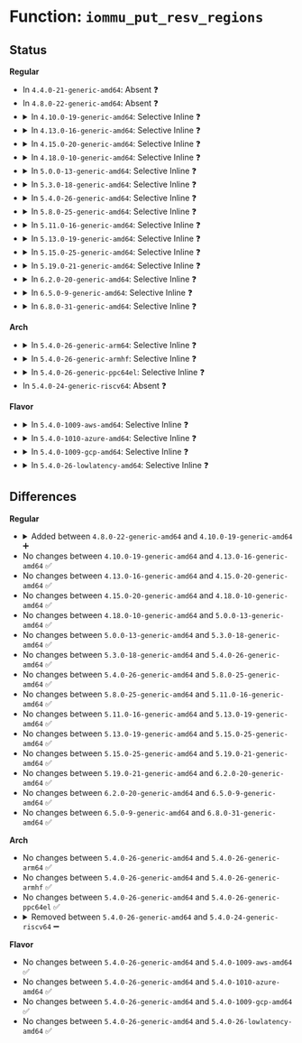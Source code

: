 # Function: <code>iommu_put_resv_regions</code>

## Status
<b>Regular</b>
<ul>
<li>
In <code>4.4.0-21-generic-amd64</code>: Absent ❓
</li>
<li>
In <code>4.8.0-22-generic-amd64</code>: Absent ❓
</li>
<li>
<details>
<summary>In <code>4.10.0-19-generic-amd64</code>: Selective Inline ❓</summary>

```c
void iommu_put_resv_regions(struct device * dev, struct list_head * list)
```

```json
{
  "name": "iommu_put_resv_regions",
  "collision_type": "Unique Global",
  "inline_type": "Selective",
  "funcs": [
    {
      "addr": 18446744071584787745,
      "name": "iommu_put_resv_regions",
      "external": true,
      "loc": "drivers/iommu/iommu.c:1707",
      "file": "drivers/iommu/iommu.c",
      "inline": "not declared, inlined",
      "caller_inline": [
        "drivers/iommu/iommu.c:iommu_group_add_device",
        "drivers/iommu/iommu.c:iommu_get_group_resv_regions"
      ],
      "caller_func": []
    }
  ],
  "symbols": [
    {
      "addr": 18446744071584790736,
      "name": "iommu_put_resv_regions",
      "section": ".text",
      "bind": "STB_GLOBAL",
      "size": 42
    }
  ]
}
```
</details>
</li>
<li>
<details>
<summary>In <code>4.13.0-16-generic-amd64</code>: Selective Inline ❓</summary>

```c
void iommu_put_resv_regions(struct device * dev, struct list_head * list)
```

```json
{
  "name": "iommu_put_resv_regions",
  "collision_type": "Unique Global",
  "inline_type": "Selective",
  "funcs": [
    {
      "addr": 18446744071584876726,
      "name": "iommu_put_resv_regions",
      "external": true,
      "loc": "drivers/iommu/iommu.c:1799",
      "file": "drivers/iommu/iommu.c",
      "inline": "not declared, inlined",
      "caller_inline": [
        "drivers/iommu/iommu.c:iommu_group_add_device",
        "drivers/iommu/iommu.c:iommu_get_group_resv_regions"
      ],
      "caller_func": []
    }
  ],
  "symbols": [
    {
      "addr": 18446744071584880032,
      "name": "iommu_put_resv_regions",
      "section": ".text",
      "bind": "STB_GLOBAL",
      "size": 43
    }
  ]
}
```
</details>
</li>
<li>
<details>
<summary>In <code>4.15.0-20-generic-amd64</code>: Selective Inline ❓</summary>

```c
void iommu_put_resv_regions(struct device * dev, struct list_head * list)
```

```json
{
  "name": "iommu_put_resv_regions",
  "collision_type": "Unique Global",
  "inline_type": "Selective",
  "funcs": [
    {
      "addr": 18446744071585296286,
      "name": "iommu_put_resv_regions",
      "external": true,
      "loc": "drivers/iommu/iommu.c:1822",
      "file": "drivers/iommu/iommu.c",
      "inline": "not declared, inlined",
      "caller_inline": [
        "drivers/iommu/iommu.c:iommu_group_add_device",
        "drivers/iommu/iommu.c:iommu_get_group_resv_regions"
      ],
      "caller_func": []
    }
  ],
  "symbols": [
    {
      "addr": 18446744071585299792,
      "name": "iommu_put_resv_regions",
      "section": ".text",
      "bind": "STB_GLOBAL",
      "size": 49
    }
  ]
}
```
</details>
</li>
<li>
<details>
<summary>In <code>4.18.0-10-generic-amd64</code>: Selective Inline ❓</summary>

```c
void iommu_put_resv_regions(struct device * dev, struct list_head * list)
```

```json
{
  "name": "iommu_put_resv_regions",
  "collision_type": "Unique Global",
  "inline_type": "Selective",
  "funcs": [
    {
      "addr": 18446744071585536938,
      "name": "iommu_put_resv_regions",
      "external": true,
      "loc": "drivers/iommu/iommu.c:1828",
      "file": "drivers/iommu/iommu.c",
      "inline": "not declared, inlined",
      "caller_inline": [
        "drivers/iommu/iommu.c:iommu_group_add_device",
        "drivers/iommu/iommu.c:iommu_get_group_resv_regions"
      ],
      "caller_func": []
    }
  ],
  "symbols": [
    {
      "addr": 18446744071585540384,
      "name": "iommu_put_resv_regions",
      "section": ".text",
      "bind": "STB_GLOBAL",
      "size": 48
    }
  ]
}
```
</details>
</li>
<li>
<details>
<summary>In <code>5.0.0-13-generic-amd64</code>: Selective Inline ❓</summary>

```c
void iommu_put_resv_regions(struct device * dev, struct list_head * list)
```

```json
{
  "name": "iommu_put_resv_regions",
  "collision_type": "Unique Global",
  "inline_type": "Selective",
  "funcs": [
    {
      "addr": 18446744071585661546,
      "name": "iommu_put_resv_regions",
      "external": true,
      "loc": "drivers/iommu/iommu.c:1885",
      "file": "drivers/iommu/iommu.c",
      "inline": "not declared, inlined",
      "caller_inline": [
        "drivers/iommu/iommu.c:iommu_group_add_device",
        "drivers/iommu/iommu.c:iommu_get_group_resv_regions"
      ],
      "caller_func": []
    }
  ],
  "symbols": [
    {
      "addr": 18446744071585663872,
      "name": "iommu_put_resv_regions",
      "section": ".text",
      "bind": "STB_GLOBAL",
      "size": 48
    }
  ]
}
```
</details>
</li>
<li>
<details>
<summary>In <code>5.3.0-18-generic-amd64</code>: Selective Inline ❓</summary>

```c
void iommu_put_resv_regions(struct device * dev, struct list_head * list)
```

```json
{
  "name": "iommu_put_resv_regions",
  "collision_type": "Unique Global",
  "inline_type": "Selective",
  "funcs": [
    {
      "addr": 18446744071585891885,
      "name": "iommu_put_resv_regions",
      "external": true,
      "loc": "drivers/iommu/iommu.c:2106",
      "file": "drivers/iommu/iommu.c",
      "inline": "not declared, inlined",
      "caller_inline": [
        "drivers/iommu/iommu.c:iommu_get_group_resv_regions"
      ],
      "caller_func": []
    }
  ],
  "symbols": [
    {
      "addr": 18446744071585891280,
      "name": "iommu_put_resv_regions",
      "section": ".text",
      "bind": "STB_GLOBAL",
      "size": 45
    }
  ]
}
```
</details>
</li>
<li>
<details>
<summary>In <code>5.4.0-26-generic-amd64</code>: Selective Inline ❓</summary>

```c
void iommu_put_resv_regions(struct device * dev, struct list_head * list)
```

```json
{
  "name": "iommu_put_resv_regions",
  "collision_type": "Unique Global",
  "inline_type": "Selective",
  "funcs": [
    {
      "addr": 18446744071586034765,
      "name": "iommu_put_resv_regions",
      "external": true,
      "loc": "drivers/iommu/iommu.c:2164",
      "file": "drivers/iommu/iommu.c",
      "inline": "not declared, inlined",
      "caller_inline": [
        "drivers/iommu/iommu.c:iommu_get_group_resv_regions"
      ],
      "caller_func": []
    }
  ],
  "symbols": [
    {
      "addr": 18446744071586033968,
      "name": "iommu_put_resv_regions",
      "section": ".text",
      "bind": "STB_GLOBAL",
      "size": 45
    }
  ]
}
```
</details>
</li>
<li>
<details>
<summary>In <code>5.8.0-25-generic-amd64</code>: Selective Inline ❓</summary>

```c
void iommu_put_resv_regions(struct device * dev, struct list_head * list)
```

```json
{
  "name": "iommu_put_resv_regions",
  "collision_type": "Unique Global",
  "inline_type": "Selective",
  "funcs": [
    {
      "addr": 18446744071586772765,
      "name": "iommu_put_resv_regions",
      "external": true,
      "loc": "drivers/iommu/iommu.c:2508",
      "file": "drivers/iommu/iommu.c",
      "inline": "not declared, inlined",
      "caller_inline": [
        "drivers/iommu/iommu.c:iommu_get_group_resv_regions"
      ],
      "caller_func": []
    }
  ],
  "symbols": [
    {
      "addr": 18446744071586776112,
      "name": "iommu_put_resv_regions",
      "section": ".text",
      "bind": "STB_GLOBAL",
      "size": 45
    }
  ]
}
```
</details>
</li>
<li>
<details>
<summary>In <code>5.11.0-16-generic-amd64</code>: Selective Inline ❓</summary>

```c
void iommu_put_resv_regions(struct device * dev, struct list_head * list)
```

```json
{
  "name": "iommu_put_resv_regions",
  "collision_type": "Unique Global",
  "inline_type": "Selective",
  "funcs": [
    {
      "addr": 18446744071586947757,
      "name": "iommu_put_resv_regions",
      "external": true,
      "loc": "drivers/iommu/iommu.c:2731",
      "file": "drivers/iommu/iommu.c",
      "inline": "not declared, inlined",
      "caller_inline": [
        "drivers/iommu/iommu.c:iommu_get_group_resv_regions"
      ],
      "caller_func": []
    }
  ],
  "symbols": [
    {
      "addr": 18446744071586956912,
      "name": "iommu_put_resv_regions",
      "section": ".text",
      "bind": "STB_GLOBAL",
      "size": 45
    }
  ]
}
```
</details>
</li>
<li>
<details>
<summary>In <code>5.13.0-19-generic-amd64</code>: Selective Inline ❓</summary>

```c
void iommu_put_resv_regions(struct device * dev, struct list_head * list)
```

```json
{
  "name": "iommu_put_resv_regions",
  "collision_type": "Unique Global",
  "inline_type": "Selective",
  "funcs": [
    {
      "addr": 18446744071586831117,
      "name": "iommu_put_resv_regions",
      "external": true,
      "loc": "drivers/iommu/iommu.c:2717",
      "file": "drivers/iommu/iommu.c",
      "inline": "not declared, inlined",
      "caller_inline": [
        "drivers/iommu/iommu.c:iommu_get_group_resv_regions"
      ],
      "caller_func": []
    }
  ],
  "symbols": [
    {
      "addr": 18446744071586838816,
      "name": "iommu_put_resv_regions",
      "section": ".text",
      "bind": "STB_GLOBAL",
      "size": 45
    }
  ]
}
```
</details>
</li>
<li>
<details>
<summary>In <code>5.15.0-25-generic-amd64</code>: Selective Inline ❓</summary>

```c
void iommu_put_resv_regions(struct device * dev, struct list_head * list)
```

```json
{
  "name": "iommu_put_resv_regions",
  "collision_type": "Unique Global",
  "inline_type": "Selective",
  "funcs": [
    {
      "addr": 18446744071587392269,
      "name": "iommu_put_resv_regions",
      "external": true,
      "loc": "drivers/iommu/iommu.c:2802",
      "file": "drivers/iommu/iommu.c",
      "inline": "not declared, inlined",
      "caller_inline": [
        "drivers/iommu/iommu.c:iommu_get_group_resv_regions"
      ],
      "caller_func": []
    }
  ],
  "symbols": [
    {
      "addr": 18446744071587399952,
      "name": "iommu_put_resv_regions",
      "section": ".text",
      "bind": "STB_GLOBAL",
      "size": 45
    }
  ]
}
```
</details>
</li>
<li>
<details>
<summary>In <code>5.19.0-21-generic-amd64</code>: Selective Inline ❓</summary>

```c
void iommu_put_resv_regions(struct device * dev, struct list_head * list)
```

```json
{
  "name": "iommu_put_resv_regions",
  "collision_type": "Unique Global",
  "inline_type": "Selective",
  "funcs": [
    {
      "addr": 18446744071588700329,
      "name": "iommu_put_resv_regions",
      "external": true,
      "loc": "drivers/iommu/iommu.c:2579",
      "file": "drivers/iommu/iommu.c",
      "inline": "not declared, inlined",
      "caller_inline": [
        "drivers/iommu/iommu.c:iommu_get_group_resv_regions"
      ],
      "caller_func": []
    }
  ],
  "symbols": [
    {
      "addr": 18446744071588710592,
      "name": "iommu_put_resv_regions",
      "section": ".text",
      "bind": "STB_GLOBAL",
      "size": 61
    }
  ]
}
```
</details>
</li>
<li>
<details>
<summary>In <code>6.2.0-20-generic-amd64</code>: Selective Inline ❓</summary>

```c
void iommu_put_resv_regions(struct device * dev, struct list_head * list)
```

```json
{
  "name": "iommu_put_resv_regions",
  "collision_type": "Unique Global",
  "inline_type": "Selective",
  "funcs": [
    {
      "addr": 18446744071590181542,
      "name": "iommu_put_resv_regions",
      "external": true,
      "loc": "drivers/iommu/iommu.c:2654",
      "file": "drivers/iommu/iommu.c",
      "inline": "not declared, inlined",
      "caller_inline": [
        "drivers/iommu/iommu.c:iommu_get_group_resv_regions"
      ],
      "caller_func": [
        "drivers/iommu/virtio-iommu.c:viommu_release_device",
        "drivers/iommu/virtio-iommu.c:viommu_probe_device"
      ]
    }
  ],
  "symbols": [
    {
      "addr": 18446744071590173008,
      "name": "iommu_put_resv_regions",
      "section": ".text",
      "bind": "STB_GLOBAL",
      "size": 100
    }
  ]
}
```
</details>
</li>
<li>
<details>
<summary>In <code>6.5.0-9-generic-amd64</code>: Selective Inline ❓</summary>

```c
void iommu_put_resv_regions(struct device * dev, struct list_head * list)
```

```json
{
  "name": "iommu_put_resv_regions",
  "collision_type": "Unique Global",
  "inline_type": "Selective",
  "funcs": [
    {
      "addr": 18446744071590510818,
      "name": "iommu_put_resv_regions",
      "external": true,
      "loc": "drivers/iommu/iommu.c:2660",
      "file": "drivers/iommu/iommu.c",
      "inline": "not declared, inlined",
      "caller_inline": [
        "drivers/iommu/iommu.c:iommu_create_device_direct_mappings",
        "drivers/iommu/iommu.c:iommu_get_group_resv_regions"
      ],
      "caller_func": [
        "drivers/iommu/virtio-iommu.c:viommu_release_device",
        "drivers/iommu/virtio-iommu.c:viommu_probe_device"
      ]
    }
  ],
  "symbols": [
    {
      "addr": 18446744071590495136,
      "name": "iommu_put_resv_regions",
      "section": ".text",
      "bind": "STB_GLOBAL",
      "size": 100
    }
  ]
}
```
</details>
</li>
<li>
<details>
<summary>In <code>6.8.0-31-generic-amd64</code>: Selective Inline ❓</summary>

```c
void iommu_put_resv_regions(struct device * dev, struct list_head * list)
```

```json
{
  "name": "iommu_put_resv_regions",
  "collision_type": "Unique Global",
  "inline_type": "Selective",
  "funcs": [
    {
      "addr": 18446744071590864529,
      "name": "iommu_put_resv_regions",
      "external": true,
      "loc": "drivers/iommu/iommu.c:2936",
      "file": "drivers/iommu/iommu.c",
      "inline": "not declared, inlined",
      "caller_inline": [
        "drivers/iommu/iommu.c:iommu_create_device_direct_mappings",
        "drivers/iommu/iommu.c:iommu_get_group_resv_regions"
      ],
      "caller_func": [
        "drivers/iommu/virtio-iommu.c:viommu_release_device",
        "drivers/iommu/virtio-iommu.c:viommu_probe_device"
      ]
    }
  ],
  "symbols": [
    {
      "addr": 18446744071590848288,
      "name": "iommu_put_resv_regions",
      "section": ".text",
      "bind": "STB_GLOBAL",
      "size": 100
    }
  ]
}
```
</details>
</li>
</ul>
<b>Arch</b>
<ul>
<li>
<details>
<summary>In <code>5.4.0-26-generic-arm64</code>: Selective Inline ❓</summary>

```c
void iommu_put_resv_regions(struct device * dev, struct list_head * list)
```

```json
{
  "name": "iommu_put_resv_regions",
  "collision_type": "Unique Global",
  "inline_type": "Selective",
  "funcs": [
    {
      "addr": 18446603336498836516,
      "name": "iommu_put_resv_regions",
      "external": true,
      "loc": "drivers/iommu/iommu.c:2164",
      "file": "drivers/iommu/iommu.c",
      "inline": "not declared, inlined",
      "caller_inline": [
        "drivers/iommu/iommu.c:iommu_get_group_resv_regions"
      ],
      "caller_func": [
        "drivers/iommu/dma-iommu.c:iommu_setup_dma_ops",
        "drivers/iommu/dma-iommu.c:iommu_setup_dma_ops"
      ]
    }
  ],
  "symbols": [
    {
      "addr": 18446603336498835624,
      "name": "iommu_put_resv_regions",
      "section": ".text",
      "bind": "STB_GLOBAL",
      "size": 72
    }
  ]
}
```
</details>
</li>
<li>
<details>
<summary>In <code>5.4.0-26-generic-armhf</code>: Selective Inline ❓</summary>

```c
void iommu_put_resv_regions(struct device * dev, struct list_head * list)
```

```json
{
  "name": "iommu_put_resv_regions",
  "collision_type": "Unique Global",
  "inline_type": "Selective",
  "funcs": [
    {
      "addr": 3231435912,
      "name": "iommu_put_resv_regions",
      "external": true,
      "loc": "drivers/iommu/iommu.c:2164",
      "file": "drivers/iommu/iommu.c",
      "inline": "not declared, inlined",
      "caller_inline": [
        "drivers/iommu/iommu.c:iommu_group_create_direct_mappings",
        "drivers/iommu/iommu.c:iommu_get_group_resv_regions"
      ],
      "caller_func": []
    }
  ],
  "symbols": [
    {
      "addr": 3231441028,
      "name": "iommu_put_resv_regions",
      "section": ".text",
      "bind": "STB_GLOBAL",
      "size": 56
    }
  ]
}
```
</details>
</li>
<li>
<details>
<summary>In <code>5.4.0-26-generic-ppc64el</code>: Selective Inline ❓</summary>

```c
void iommu_put_resv_regions(struct device * dev, struct list_head * list)
```

```json
{
  "name": "iommu_put_resv_regions",
  "collision_type": "Unique Global",
  "inline_type": "Selective",
  "funcs": [
    {
      "addr": 13835058055292042204,
      "name": "iommu_put_resv_regions",
      "external": true,
      "loc": "drivers/iommu/iommu.c:2164",
      "file": "drivers/iommu/iommu.c",
      "inline": "not declared, inlined",
      "caller_inline": [
        "drivers/iommu/iommu.c:iommu_group_create_direct_mappings",
        "drivers/iommu/iommu.c:iommu_get_group_resv_regions"
      ],
      "caller_func": []
    }
  ],
  "symbols": [
    {
      "addr": 13835058055292052576,
      "name": "iommu_put_resv_regions",
      "section": ".text",
      "bind": "STB_GLOBAL",
      "size": 88
    }
  ]
}
```
</details>
</li>
<li>
In <code>5.4.0-24-generic-riscv64</code>: Absent ❓
</li>
</ul>
<b>Flavor</b>
<ul>
<li>
<details>
<summary>In <code>5.4.0-1009-aws-amd64</code>: Selective Inline ❓</summary>

```c
void iommu_put_resv_regions(struct device * dev, struct list_head * list)
```

```json
{
  "name": "iommu_put_resv_regions",
  "collision_type": "Unique Global",
  "inline_type": "Selective",
  "funcs": [
    {
      "addr": 18446744071585795741,
      "name": "iommu_put_resv_regions",
      "external": true,
      "loc": "drivers/iommu/iommu.c:2164",
      "file": "drivers/iommu/iommu.c",
      "inline": "not declared, inlined",
      "caller_inline": [
        "drivers/iommu/iommu.c:iommu_get_group_resv_regions"
      ],
      "caller_func": []
    }
  ],
  "symbols": [
    {
      "addr": 18446744071585794944,
      "name": "iommu_put_resv_regions",
      "section": ".text",
      "bind": "STB_GLOBAL",
      "size": 45
    }
  ]
}
```
</details>
</li>
<li>
<details>
<summary>In <code>5.4.0-1010-azure-amd64</code>: Selective Inline ❓</summary>

```c
void iommu_put_resv_regions(struct device * dev, struct list_head * list)
```

```json
{
  "name": "iommu_put_resv_regions",
  "collision_type": "Unique Global",
  "inline_type": "Selective",
  "funcs": [
    {
      "addr": 18446744071585654925,
      "name": "iommu_put_resv_regions",
      "external": true,
      "loc": "drivers/iommu/iommu.c:2164",
      "file": "drivers/iommu/iommu.c",
      "inline": "not declared, inlined",
      "caller_inline": [
        "drivers/iommu/iommu.c:iommu_get_group_resv_regions"
      ],
      "caller_func": []
    }
  ],
  "symbols": [
    {
      "addr": 18446744071585654128,
      "name": "iommu_put_resv_regions",
      "section": ".text",
      "bind": "STB_GLOBAL",
      "size": 45
    }
  ]
}
```
</details>
</li>
<li>
<details>
<summary>In <code>5.4.0-1009-gcp-amd64</code>: Selective Inline ❓</summary>

```c
void iommu_put_resv_regions(struct device * dev, struct list_head * list)
```

```json
{
  "name": "iommu_put_resv_regions",
  "collision_type": "Unique Global",
  "inline_type": "Selective",
  "funcs": [
    {
      "addr": 18446744071585984781,
      "name": "iommu_put_resv_regions",
      "external": true,
      "loc": "drivers/iommu/iommu.c:2164",
      "file": "drivers/iommu/iommu.c",
      "inline": "not declared, inlined",
      "caller_inline": [
        "drivers/iommu/iommu.c:iommu_get_group_resv_regions"
      ],
      "caller_func": []
    }
  ],
  "symbols": [
    {
      "addr": 18446744071585983984,
      "name": "iommu_put_resv_regions",
      "section": ".text",
      "bind": "STB_GLOBAL",
      "size": 45
    }
  ]
}
```
</details>
</li>
<li>
<details>
<summary>In <code>5.4.0-26-lowlatency-amd64</code>: Selective Inline ❓</summary>

```c
void iommu_put_resv_regions(struct device * dev, struct list_head * list)
```

```json
{
  "name": "iommu_put_resv_regions",
  "collision_type": "Unique Global",
  "inline_type": "Selective",
  "funcs": [
    {
      "addr": 18446744071586092669,
      "name": "iommu_put_resv_regions",
      "external": true,
      "loc": "drivers/iommu/iommu.c:2164",
      "file": "drivers/iommu/iommu.c",
      "inline": "not declared, inlined",
      "caller_inline": [
        "drivers/iommu/iommu.c:iommu_get_group_resv_regions"
      ],
      "caller_func": []
    }
  ],
  "symbols": [
    {
      "addr": 18446744071586091872,
      "name": "iommu_put_resv_regions",
      "section": ".text",
      "bind": "STB_GLOBAL",
      "size": 45
    }
  ]
}
```
</details>
</li>
</ul>

## Differences
<b>Regular</b>
<ul>
<li>
<details>
<summary>Added between <code>4.8.0-22-generic-amd64</code> and <code>4.10.0-19-generic-amd64</code> ➕</summary>

```c
void iommu_put_resv_regions(struct device * dev, struct list_head * list)
```
</details>
</li>
<li>
No changes between <code>4.10.0-19-generic-amd64</code> and <code>4.13.0-16-generic-amd64</code> ✅
</li>
<li>
No changes between <code>4.13.0-16-generic-amd64</code> and <code>4.15.0-20-generic-amd64</code> ✅
</li>
<li>
No changes between <code>4.15.0-20-generic-amd64</code> and <code>4.18.0-10-generic-amd64</code> ✅
</li>
<li>
No changes between <code>4.18.0-10-generic-amd64</code> and <code>5.0.0-13-generic-amd64</code> ✅
</li>
<li>
No changes between <code>5.0.0-13-generic-amd64</code> and <code>5.3.0-18-generic-amd64</code> ✅
</li>
<li>
No changes between <code>5.3.0-18-generic-amd64</code> and <code>5.4.0-26-generic-amd64</code> ✅
</li>
<li>
No changes between <code>5.4.0-26-generic-amd64</code> and <code>5.8.0-25-generic-amd64</code> ✅
</li>
<li>
No changes between <code>5.8.0-25-generic-amd64</code> and <code>5.11.0-16-generic-amd64</code> ✅
</li>
<li>
No changes between <code>5.11.0-16-generic-amd64</code> and <code>5.13.0-19-generic-amd64</code> ✅
</li>
<li>
No changes between <code>5.13.0-19-generic-amd64</code> and <code>5.15.0-25-generic-amd64</code> ✅
</li>
<li>
No changes between <code>5.15.0-25-generic-amd64</code> and <code>5.19.0-21-generic-amd64</code> ✅
</li>
<li>
No changes between <code>5.19.0-21-generic-amd64</code> and <code>6.2.0-20-generic-amd64</code> ✅
</li>
<li>
No changes between <code>6.2.0-20-generic-amd64</code> and <code>6.5.0-9-generic-amd64</code> ✅
</li>
<li>
No changes between <code>6.5.0-9-generic-amd64</code> and <code>6.8.0-31-generic-amd64</code> ✅
</li>
</ul>
<b>Arch</b>
<ul>
<li>
No changes between <code>5.4.0-26-generic-amd64</code> and <code>5.4.0-26-generic-arm64</code> ✅
</li>
<li>
No changes between <code>5.4.0-26-generic-amd64</code> and <code>5.4.0-26-generic-armhf</code> ✅
</li>
<li>
No changes between <code>5.4.0-26-generic-amd64</code> and <code>5.4.0-26-generic-ppc64el</code> ✅
</li>
<li>
<details>
<summary>Removed between <code>5.4.0-26-generic-amd64</code> and <code>5.4.0-24-generic-riscv64</code> ➖</summary>

```c
void iommu_put_resv_regions(struct device * dev, struct list_head * list)
```
</details>
</li>
</ul>
<b>Flavor</b>
<ul>
<li>
No changes between <code>5.4.0-26-generic-amd64</code> and <code>5.4.0-1009-aws-amd64</code> ✅
</li>
<li>
No changes between <code>5.4.0-26-generic-amd64</code> and <code>5.4.0-1010-azure-amd64</code> ✅
</li>
<li>
No changes between <code>5.4.0-26-generic-amd64</code> and <code>5.4.0-1009-gcp-amd64</code> ✅
</li>
<li>
No changes between <code>5.4.0-26-generic-amd64</code> and <code>5.4.0-26-lowlatency-amd64</code> ✅
</li>
</ul>
